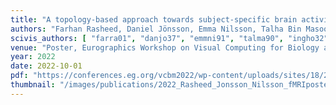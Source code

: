 ```yaml
---
title: "A topology-based approach towards subject-specific brain activity analysis in fMRI data"
authors: "Farhan Rasheed, Daniel Jönsson, Emma Nilsson, Talha Bin Masood, Ingrid Hotz"
scivis_authors: [ "farra01", "danjo37", "emmni91", "talma90", "ingho32" ]
venue: "Poster, Eurographics Workshop on Visual Computing for Biology and Medicine (VCBM)"
year: 2022
date: 2022-10-01
pdf: "https://conferences.eg.org/vcbm2022/wp-content/uploads/sites/18/2022/09/Abstract-A-Topology-based-Approach-Towards-Subject-Specific-Brain.pdf"
thumbnail: "/images/publications/2022_Rasheed_Jonsson_Nilsson_fMRIposter.png"
---
```

